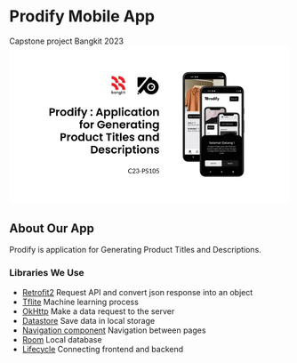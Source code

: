 # Prodify Mobile App
Capstone project Bangkit 2023 
![Prodify](https://github.com/Prodify-App/MD_Prodify/blob/4705b42db04a684130ac1cb2e483e465f1465caa/C23-PS105%20Presentation.jpg)

## About Our App
Prodify is application for Generating Product Titles and Descriptions.

### Libraries We Use

- [Retrofit2](https://square.github.io/retrofit/) Request API and convert json response into an object 
- [Tflite](https://www.tensorflow.org/lite) Machine learning process 
- [OkHttp](https://square.github.io/okhttp/) Make a data request to the server
- [Datastore](https://developer.android.com/topic/libraries/architecture/datastore?gclid=CjwKCAjwnZaVBhA6EiwAVVyv9JJDrHZ0zpyjRp2mCoKIKH2ijLF49ZQpVqUuvUv9E7FziCj7pSo6jRoCkfAQAvD_BwE&gclsrc=aw.ds) Save data in local storage
- [Navigation component](https://developer.android.com/guide/navigation) Navigation between pages
- [Room](https://developer.android.com/jetpack/androidx/releases/room?gclid=CjwKCAjwnZaVBhA6EiwAVVyv9N5Jvs6cSYCGlBiY0NPil7uduzHbZ6cCt3wLu5zziuXBaENV6_JYORoC-FEQAvD_BwE&gclsrc=aw.ds) Local database
- [Lifecycle](https://developer.android.com/jetpack/androidx/releases/lifecycle?hl=id)  Connecting frontend and backend
